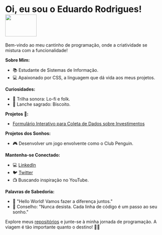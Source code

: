 # Oi, eu sou o Eduardo Rodrigues! <img src="https://clipart-library.com/images/kTMKpaGxc.gif" style="width: 100px; height: 70px; padding:0;">

Bem-vindo ao meu cantinho de programação, onde a criatividade se mistura com a funcionalidade!

**Sobre Mim:**
- 📚 Estudante de Sistemas de Informação.
- 💻 Apaixonado por CSS, a linguagem que dá vida aos meus projetos.

**Curiosidades:**
- 🎵 Trilha sonora: Lo-fi e folk.
- 🍪 Lanche sagrado: Biscoito.

**Projetos 🚀:**
- [Formulário Interativo para Coleta de Dados sobre Investimentos](link.com)

**Projetos dos Sonhos:**
- 🎮 Desenvolver um jogo envolvente como o Club Penguin.

**Mantenha-se Conectado:**
- 💻 [LinkedIn](https://www.linkedin.com/in/eduardo-santos-r/)
- 🐦 [Twitter](https://twitter.com/eduardo13dev)
- 📺 Buscando inspiração no YouTube.

**Palavras de Sabedoria:**
- 🌟 "Hello World! Vamos fazer a diferença juntos."
- 💪 Conselho: "Nunca desista. Cada linha de código é um passo ao seu sonho."

Explore meus [repositórios](link-para-repositorios) e junte-se à minha jornada de programação. A viagem é tão importante quanto o destino! 🚀✨

